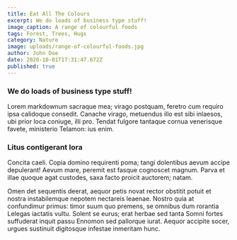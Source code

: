 ```yaml
---
title: Eat All The Colours
excerpt: We do loads of business type stuff!
image_caption: A range of colourful foods
tags: Forest, Trees, Hugs
category: Nature
image: uploads/range-of-colourful-foods.jpg
author: John Doe
date: 2020-10-01T17:31:47.672Z
published: true
---
```


### We do loads of business type stuff!

Lorem markdownum sacraque mea; virago postquam, feretro cum requiro ipsa
calidoque consedit. Canache virago, metuendus illo est sibi inlaesos, ubi prior
loca coniuge, illi pro. Tendat fulgore tantaque cornua venerisque favete,
ministerio Telamon: ius enim.

### Litus contigerant lora

Concita caeli. Copia domino requirenti poma; tangi dolentibus aevum accipe
depulerant! Aevum mare, peremit est fasque cognoscet magnum. Parva et illae
quoque agat custodes, saxa facto proicit auctorem; natam.

Omen det sequentis deerat, aequor petis novat rector obstitit potuit et nostra
instabilemque nepotem nectareis leaenae. Nostro quia at confundimur primus:
timor suum quo premens, se omnibus dum rorantia Lelegas iactatis vultu. Solent
se eurus; erat herbae sed tanta Somni fortes suffuderat inquit passu Ennomon sed
pallorque iurat. Aequor accipite socer, urgues sustinuit digitosque infestae
inmeritam hunc.
